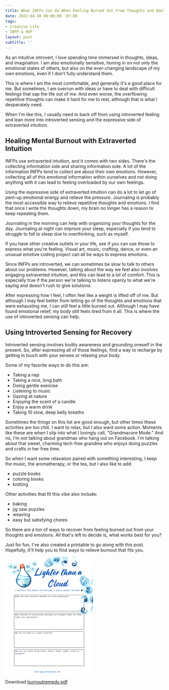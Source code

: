 ```yaml
---
title: What INFPs Can Do When Feeling Burned Out From Thoughts and Emotions
date: 2022-04-30 00:00:00 -07:00
tags:
- Creative Life
- INFP & HSP
layout: post
subtitle: ''
---
```


As an intuitive introvert, I love spending time immersed in thoughts, ideas, and imagination. I am also emotionally sensitive, honing in on not only the emotional states of others, but also on the ever-changing landscape of my own emotions, even if I don't fully understand them.

This is where I am the most comfortable, and generally it's a good place for me. But sometimes, I am overrun with ideas or have to deal with difficult feelings that sap the life out of me. And even worse, the overflowing repetitive thoughts can make it hard for me to rest, although that is what I desperately need.

When I'm like this, I usually need to back off from using introverted feeling and lean more into introverted sensing and the expressive side of extraverted intuition.

## Healing Mental Burnout with Extraverted Intuition

INFPs use extraverted intuition, and it comes with two sides. There's the collecting information side and sharing information side. A lot of the information INFPs tend to collect are about their own emotions. However, collecting all of this emotional information within ourselves and not doing anything with it can lead to feeling overloaded by our own feelings.

Using the expressive side of extraverted intuition can do a lot to let go of pent-up emotional energy and relieve the pressure. Journaling is probably the most accessible way to relieve repetitive thoughts and emotions. I find that once I write the thoughts down, my brain no longer has a reason to keep repeating them.

Journaling in the morning can help with organizing your thoughts for the day. Journaling at night can improve your sleep, especially if you tend to struggle to fall to sleep due to overthinking, such as myself.

If you have other creative outlets in your life, see if you can use those to express what you're feeling. Visual art, music, crafting, dance, or even an unusual emotive coding project can all be ways to express emotions.

Since INFPs are introverted, we can sometimes be slow to talk to others about our problems. However, talking about the way we feel also involves engaging extraverted intuition, and this can lead to a lot of comfort. This is especially true if the person we're talking to listens openly to what we're saying and doesn't rush to give solutions.

After expressing how I feel, I often feel like a weight is lifted off of me. But although I may feel better from letting go of the thoughts and emotions that were exhausting me, I can still feel a little burned out. Although I may have found emotional relief, my body still feels tired from it all. This is where the use of introverted sensing can help.

## Using Introverted Sensing for Recovery

Introverted sensing involves bodily awareness and grounding oneself in the present.  So, after expressing all of those feelings, find a way to recharge by getting in touch with your senses or relaxing your body.

Some of my favorite ways to do this are:

* Taking a nap
* Taking a nice, long bath
* Doing gentle exercise
* Listening to music
* Gazing at nature
* Enjoying the scent of a candle
* Enjoy a warm drink
* Taking 10 slow, deep belly breaths

Sometimes the things on this list are good enough, but other times these activities are too chill. I want to relax, but I also want some action. Moments like these are when I slip into what I lovingly call, "Grandmacore Mode." And no, I'm not talking about grandmas who hang out on Facebook. I'm talking about that sweet, charming tech-free grandma who enjoys doing puzzles and crafts in her free time.

So when I want some relaxation paired with something interesting, I keep the music, the aromatherapy, or the tea, but I also like to add:

* puzzle books
* coloring books
* knitting

Other activities that fit this vibe also include:

* baking
* jig saw puzzles
* weaving
* easy but satisfying chores

So there are a ton of ways to recover from feeling burned out from your thoughts and emotions. All that's left to decide is, what works best for you?

Just for fun, I've also created a printable to go along with this post. Hopefully, it'll help you to find ways to relieve burnout that fits you.

![](/uploads/lighterthanacloud-screenshot.png)

Download [burnoutremedy.pdf](/uploads/burnoutremedy.pdf "burnoutremedy.pdf")